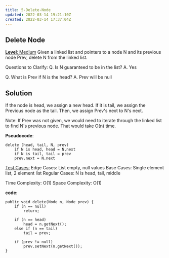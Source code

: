```yaml
---
title: 5-Delete-Node
updated: 2022-03-14 19:21:10Z
created: 2022-03-14 17:37:04Z
---
```


## Delete Node

<ins>**Level**: Medium</ins>
Given a linked list and pointers to a node N and its previous node Prev, delete N from the linked list.

Questions to Clarify:
Q. Is N guaranteed to be in the list?
A. Yes

Q. What is Prev if N is the head?
A. Prev will be null

## Solution

If the node is head, we assign a new head. If it is tail, we assign the Previous node as the tail. Then, we assign Prev's next to N's next.

Note​: If Prev was not given, we would need to iterate through the linked list to find N's
previous node. That would take O(n) time.

**Pseudocode**:

```
delete (head, tail, N, prev)
    if N is head, head = N,next
    if N is tail, tail = prev
    prev.next = N.next
```

<ins>Test Cases:</ins>
Edge Cases: List empty, null values
Base Cases: Single element list, 2 element list
Regular Cases: N is head, tail, middle

Time Complexity: O(1)
Space Complexity: O(1)

**code:**

```
public void delete(Node n, Node prev) {
    if (n == null)
        return;

    if (n == head)
        head = n.getNext();
    else if (n == tail)
        tail = prev;

    if (prev != null)
        prev.setNext(n.getNext());
}
```